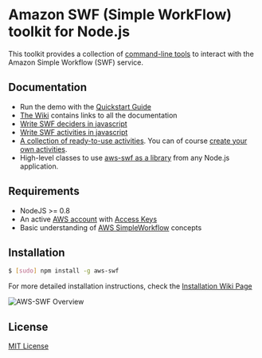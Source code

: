 # Amazon SWF (Simple WorkFlow) toolkit for Node.js

This toolkit provides a collection of [command-line tools](https://github.com/neyric/aws-swf/wiki/Command-Line-Tools) to interact with the Amazon Simple Workflow (SWF) service.

## Documentation

* Run the demo with the [Quickstart Guide](https://github.com/neyric/aws-swf/wiki/Quickstart-Guide)
* [The Wiki](https://github.com/neyric/aws-swf/wiki) contains links to all the documentation
* [Write SWF deciders in javascript](https://github.com/neyric/aws-swf/wiki/Writing-deciders)
* [Write SWF activities in javascript](https://github.com/neyric/aws-swf/wiki/Create-new-activities)
* [A collection of ready-to-use activities](https://github.com/neyric/aws-swf/tree/master/activities). You can of course [create your own activities](https://github.com/neyric/aws-swf/wiki/Create-new-activities).
* High-level classes to use [aws-swf as a library](https://github.com/neyric/aws-swf/wiki/Library-Usage) from any Node.js application.

## Requirements

 * NodeJS >= 0.8
 * An active [AWS account](http://aws.amazon.com/) with [Access Keys](http://docs.amazonwebservices.com/AWSSecurityCredentials/1.0/AboutAWSCredentials.html#AccessKeys)
 * Basic understanding of [AWS SimpleWorkflow](http://aws.amazon.com/en/documentation/swf/) concepts

## Installation

````sh
$ [sudo] npm install -g aws-swf
````

For more detailed installation instructions, check the [Installation Wiki Page](https://github.com/neyric/aws-swf/wiki/Installation)



![AWS-SWF Overview](/neyric/aws-swf/raw/master/diagram.png "AWS-SWF Overview")


## License

[MIT License](https://raw.github.com/neyric/aws-swf/master/LICENSE.txt)
